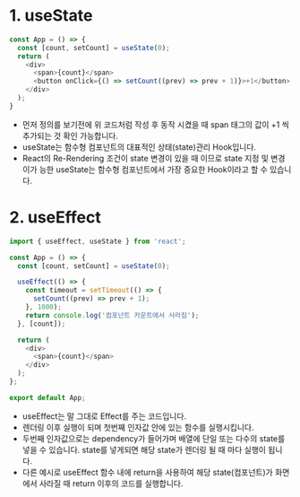 # 1. useState

```Javascript
const App = () => {
  const [count, setCount] = useState(0);
  return (
    <div>
      <span>{count}</span>
      <button onClick={() => setCount((prev) => prev + 1)}>+1</button>
    </div>
  );
}
```

- 먼저 정의를 보기전에 위 코드처럼 작성 후 동작 시켰을 때 span 태그의 값이 +1 씩
  추가되는 것 확인 가능합니다.
- useState는 함수형 컴포넌트의 대표적인 상태(state)관리 Hook입니다.
- React의 Re-Rendering 조건이 state 변경이 있을 때 이므로 state 지정 및 변경이가
  능한 useState는 함수형 컴포넌트에서 가장 중요한 Hook이라고 할 수 있습니다.

# 2. useEffect

```Javascript
import { useEffect, useState } from 'react';

const App = () => {
  const [count, setCount] = useState(0);

  useEffect(() => {
    const timeout = setTimeout(() => {
      setCount((prev) => prev + 1);
    }, 1000);
    return console.log('컴포넌트 카운트에서 사라짐');
  }, [count]);

  return (
    <div>
      <span>{count}</span>
    </div>
  );
};

export default App;
```

- useEffect는 말 그대로 Effect를 주는 코드입니다.
- 렌더링 이후 실행이 되며 첫번째 인자값 안에 있는 함수를 실행시킵니다.
- 두번째 인자값으로는 dependency가 들어가며 배열에 단일 또는 다수의 state를 넣을
  수 있습니다. state를 넣게되면 해당 state가 렌더링 될 때 마다 실행이 됩니다.
- 다른 예시로 useEffect 함수 내에 return을 사용하여 해당 state(컴포넌트)가 화면
  에서 사라질 때 return 이후의 코드를 실행합니다.
